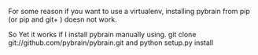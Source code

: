For some reason if you want to use a virtualenv, 
installing pybrain from pip (or pip and git+ ) doesn not work.

So 
Yet it works if I install pybrain manually using. 
git clone git://github.com/pybrain/pybrain.git
and python setup.py install

